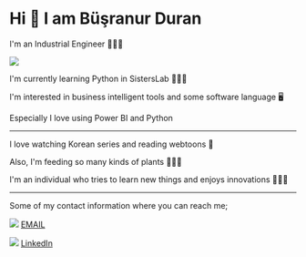 # Hi 👋 I am Büşranur Duran

I'm an Industrial Engineer 👷🏻‍♀️

![](https://i.pinimg.com/736x/d8/ba/c4/d8bac472d23391a30bc4be2f9795f1a7.jpg)

I'm currently learning Python in SistersLab 👩🏻‍💻

I'm interested in business intelligent tools and some software language 🖥️

Especially I love using Power BI and Python  

--- 
I love watching Korean series and reading webtoons 🎎

Also, I'm feeding so many kinds of plants 🎍🌱🌵

I'm an individual who tries to learn new things and enjoys innovations 💁🏻‍♀️

---
Some of my contact information where you can reach me;

![](https://pbs.twimg.com/media/EqKcuxmVQAAexmX.jpg) [EMAIL](duranbusra178@gmail.com)

![](https://www.right2city.org/wp-content/uploads/2021/02/linked-in.jpg) [LinkedIn](nwww.linkedin.com/in/büşraduran)



